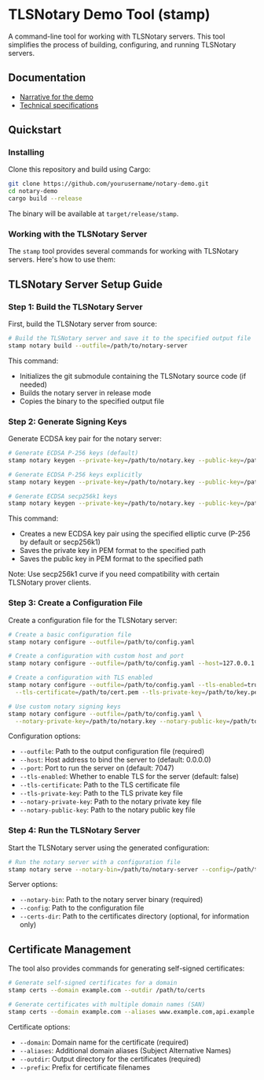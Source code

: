 # TLSNotary Demo Tool (stamp)

A command-line tool for working with TLSNotary servers. This tool simplifies the process of building, configuring, and running TLSNotary servers.

## Documentation

- [Narrative for the demo](./narrative.md)
- [Technical specifications](./spec.md)

## Quickstart

### Installing

Clone this repository and build using Cargo:

```sh
git clone https://github.com/yourusername/notary-demo.git
cd notary-demo
cargo build --release
```

The binary will be available at `target/release/stamp`.

### Working with the TLSNotary Server

The `stamp` tool provides several commands for working with TLSNotary servers. Here's how to use them:

## TLSNotary Server Setup Guide

### Step 1: Build the TLSNotary Server

First, build the TLSNotary server from source:

```sh
# Build the TLSNotary server and save it to the specified output file
stamp notary build --outfile=/path/to/notary-server
```

This command:
- Initializes the git submodule containing the TLSNotary source code (if needed)
- Builds the notary server in release mode
- Copies the binary to the specified output file

### Step 2: Generate Signing Keys

Generate ECDSA key pair for the notary server:

```sh
# Generate ECDSA P-256 keys (default)
stamp notary keygen --private-key=/path/to/notary.key --public-key=/path/to/notary.pub

# Generate ECDSA P-256 keys explicitly
stamp notary keygen --private-key=/path/to/notary.key --public-key=/path/to/notary.pub --curve p256

# Generate ECDSA secp256k1 keys
stamp notary keygen --private-key=/path/to/notary.key --public-key=/path/to/notary.pub --curve secp256k1
```

This command:
- Creates a new ECDSA key pair using the specified elliptic curve (P-256 by default or secp256k1)
- Saves the private key in PEM format to the specified path
- Saves the public key in PEM format to the specified path

Note: Use secp256k1 curve if you need compatibility with certain TLSNotary prover clients.

### Step 3: Create a Configuration File

Create a configuration file for the TLSNotary server:

```sh
# Create a basic configuration file
stamp notary configure --outfile=/path/to/config.yaml

# Create a configuration with custom host and port
stamp notary configure --outfile=/path/to/config.yaml --host=127.0.0.1 --port=8443

# Create a configuration with TLS enabled
stamp notary configure --outfile=/path/to/config.yaml --tls-enabled=true \
  --tls-certificate=/path/to/cert.pem --tls-private-key=/path/to/key.pem

# Use custom notary signing keys
stamp notary configure --outfile=/path/to/config.yaml \
  --notary-private-key=/path/to/notary.key --notary-public-key=/path/to/notary.pub
```

Configuration options:
- `--outfile`: Path to the output configuration file (required)
- `--host`: Host address to bind the server to (default: 0.0.0.0)
- `--port`: Port to run the server on (default: 7047)
- `--tls-enabled`: Whether to enable TLS for the server (default: false)
- `--tls-certificate`: Path to the TLS certificate file
- `--tls-private-key`: Path to the TLS private key file
- `--notary-private-key`: Path to the notary private key file
- `--notary-public-key`: Path to the notary public key file

### Step 4: Run the TLSNotary Server

Start the TLSNotary server using the generated configuration:

```sh
# Run the notary server with a configuration file
stamp notary serve --notary-bin=/path/to/notary-server --config=/path/to/config.yaml
```

Server options:
- `--notary-bin`: Path to the notary server binary (required)
- `--config`: Path to the configuration file
- `--certs-dir`: Path to the certificates directory (optional, for information only)

## Certificate Management

The tool also provides commands for generating self-signed certificates:

```sh
# Generate self-signed certificates for a domain
stamp certs --domain example.com --outdir /path/to/certs

# Generate certificates with multiple domain names (SAN)
stamp certs --domain example.com --aliases www.example.com,api.example.com --outdir /path/to/certs
```

Certificate options:
- `--domain`: Domain name for the certificate (required)
- `--aliases`: Additional domain aliases (Subject Alternative Names)
- `--outdir`: Output directory for the certificates (required)
- `--prefix`: Prefix for certificate filenames

